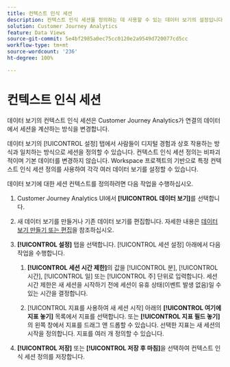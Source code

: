 ```yaml
---
title: 컨텍스트 인식 세션
description: 컨텍스트 인식 세션을 정의하는 데 사용할 수 있는 데이터 보기의 설정입니다.
solution: Customer Journey Analytics
feature: Data Views
source-git-commit: 5e4bf2985a0ec75cc0120e2a9549d720077cd5cc
workflow-type: tm+mt
source-wordcount: '236'
ht-degree: 100%

---
```



# 컨텍스트 인식 세션

데이터 보기의 컨텍스트 인식 세션은 Customer Journey Analytics가 연결의 데이터에서 세션을 계산하는 방식을 변경합니다.

데이터 보기의 [!UICONTROL 설정] 탭에서 사람들이 디지털 경험과 상호 작용하는 방식과 일치하는 방식으로 세션을 정의할 수 있습니다. 컨텍스트 인식 세션 정의는 비파괴적이며 기본 데이터를 변경하지 않습니다. Workspace 프로젝트의 기반으로 특정 컨텍스트 인식 세션 정의를 사용하여 각각 여러 데이터 보기를 설정할 수 있습니다.

데이터 보기에 대한 세션 컨텍스트를 정의하려면 다음 작업을 수행하십시오.

1. Customer Journey Analytics UI에서 **[!UICONTROL 데이터 보기]**&#x200B;를 선택합니다.

1. 새 데이터 보기를 만들거나 기존 데이터 보기를 편집합니다. 자세한 내용은 [데이터 보기 만들기 또는 편집](create-dataview.md)을 참조하십시오.

1. **[!UICONTROL 설정]** 탭을 선택합니다. [!UICONTROL 세션 설정] 아래에서 다음 작업을 수행합니다.

   1. **[!UICONTROL 세션 시간 제한]**&#x200B;의 값을 [!UICONTROL 분], [!UICONTROL 시간], [!UICONTROL 일] 또는 [!UICONTROL 주] 단위로 입력합니다. 세션 시간 제한은 새 세션을 시작하기 전에 세션이 유휴 상태(이벤트 발생 없음)일 수 있는 시간을 결정합니다.

   2. [!UICONTROL 지표를 사용하여 새 세션 시작] 아래의 **[!UICONTROL 여기에 지표 놓기]** 목록에서 지표를 선택합니다. 또는 **[!UICONTROL 지표 필드 놓기]**&#x200B;의 왼쪽 창에서 지표를 드래그 앤 드롭할 수 있습니다. 선택한 지표는 새 세션의 시작을 정의합니다. 지표를 여러 개 정의할 수 있습니다.

1. **[!UICONTROL 저장]** 또는 **[!UICONTROL 저장 후 마침]**&#x200B;을 선택하여 컨텍스트 인식 세션 정의를 저장합니다.

